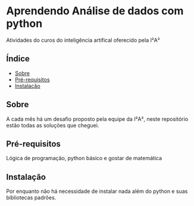 # Aprendendo Análise de dados com python

Atividades do curos do inteligência artifical oferecido pela I²A²

## Índice

- [Sobre](#sobre)
- [Pré-requisitos](#pré-requisitos)
- [Instalação](#instalação)

## Sobre

A cada mês há um desafio proposto pela equipe da I²A², neste repositório estão todas as soluções que cheguei.

## Pré-requisitos

Lógica de programação, python básico e gostar de matemática
## Instalação

Por enquanto não há necessidade de instalar nada além do python e suas bibliotecas padrões.

